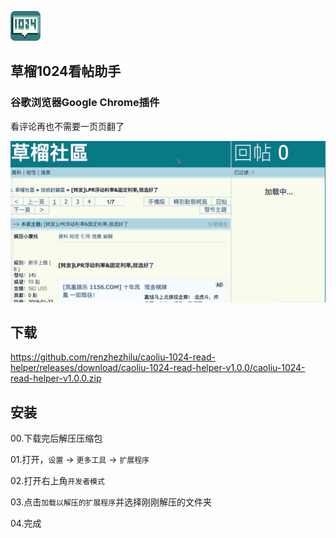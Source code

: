 ![ds](./src/icons/icon_48.png)
## 草榴1024看帖助手
### 谷歌浏览器Google Chrome插件

看评论再也不需要一页页翻了

![ds](./other/demo.gif)

## 下载
https://github.com/renzhezhilu/caoliu-1024-read-helper/releases/download/caoliu-1024-read-helper-v1.0.0/caoliu-1024-read-helper-v1.0.0.zip

## 安装
00.下载完后解压压缩包

01.打开，`设置` -> `更多工具` -> `扩展程序`

02.打开右上角`开发者模式`

03.点击`加载以解压的扩展程序`并选择刚刚解压的文件夹

04.完成